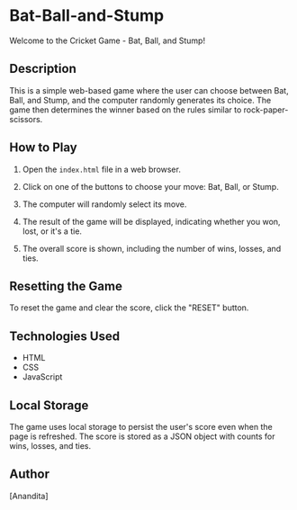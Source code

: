 # Bat-Ball-and-Stump 

Welcome to the Cricket Game - Bat, Ball, and Stump!

## Description

This is a simple web-based game where the user can choose between Bat, Ball, and Stump, and the computer randomly generates its choice. The game then determines the winner based on the rules similar to rock-paper-scissors.

## How to Play

1. Open the `index.html` file in a web browser.

2. Click on one of the buttons to choose your move: Bat, Ball, or Stump.

3. The computer will randomly select its move.

4. The result of the game will be displayed, indicating whether you won, lost, or it's a tie.

5. The overall score is shown, including the number of wins, losses, and ties.

## Resetting the Game

To reset the game and clear the score, click the "RESET" button.

## Technologies Used

- HTML
- CSS
- JavaScript

## Local Storage

The game uses local storage to persist the user's score even when the page is refreshed. The score is stored as a JSON object with counts for wins, losses, and ties.

## Author

[Anandita]


